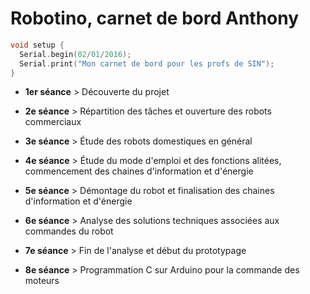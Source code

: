 # Robotino, carnet de bord Anthony
``` C
void setup {
  Serial.begin(02/01/2016);
  Serial.print("Mon carnet de bord pour les profs de SIN");
}
```
- **1er séance** > Découverte du projet

- **2e séance**  > Répartition des tâches et ouverture des robots commerciaux

- **3e séance**  > Étude des robots domestiques en général 

- **4e séance**  > Étude du mode d'emploi et des fonctions alitées, commencement des chaines d'information et d'énergie 

- **5e séance**  > Démontage du robot et finalisation des chaines d'information et d'énergie 

- **6e séance**  > Analyse des solutions techniques associées aux commandes du robot 

- **7e séance**  > Fin de l'analyse et début du prototypage 

- **8e séance**  > Programmation C sur Arduino pour la commande des moteurs
